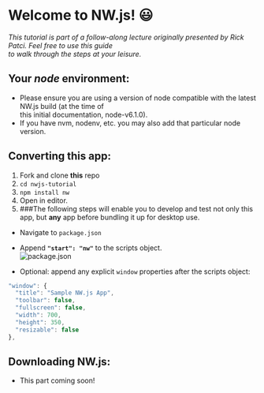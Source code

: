 # Welcome to NW.js! :smiley:

_This tutorial is part of a follow-along lecture originally presented by Rick Patci. Feel free to use this guide   
to walk through the steps at your leisure._

## Your _node_ environment:
- Please ensure you are using a version of node compatible with the latest NW.js build (at the time of  
this initial documentation, node-v6.1.0).  
- If you have nvm, nodenv, etc. you may also add that particular node version.

## Converting this app:

1. Fork and clone **this** repo 
2. `cd nwjs-tutorial`
3. `npm install nw`
3. Open in editor.
4. ###The following steps will enable you to develop and test not only this app, but **any** app before bundling it up for desktop use.
  - Navigate to `package.json`
  - Append **`"start": "nw"`** to the scripts object.  
![package.json](https://cloud.githubusercontent.com/assets/12869788/15266877/e828f8ac-1966-11e6-9e03-b99739d24b26.png)  

  - Optional: append any explicit `window` properties after the scripts object:
  ```javascript
  "window": {
    "title": "Sample NW.js App",
    "toolbar": false,
    "fullscreen": false,
    "width": 700,
    "height": 350,
    "resizable": false
  },
  ```  

## Downloading NW.js:  
- This part coming soon! 

